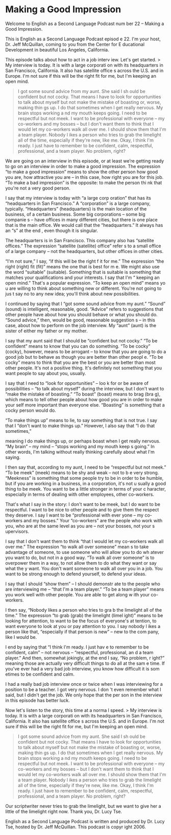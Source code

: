 # Making a Good Impression

Welcome to English as a Second Language Podcast num ber 22 – Making a Good Impression.

This is English as a Second Language Podcast episod e 22. I'm your host, Dr. Jeff McQuillan, coming to you from the Center for E ducational Development in beautiful Los Angeles, California.

This episode talks about how to act in a job interv iew. Let's get started. > My interview is today. It is with a large corporati on with its headquarters in San Francisco, California. It also has satellite office s across the U.S. and in Europe. I'm not sure if this will be the right fit for me, but I'm keeping an open mind.
> I got some sound advice from my aunt. She said I sh ould be confident but not cocky. That means I have to look for opportunities to talk about myself but not make the mistake of boasting or, worse, making thin gs up. I do that sometimes when I get really nervous. My brain stops working a nd my mouth keeps going.
> I need to be respectful but not meek. I want to be professional with everyone – my co-workers and my bosses – but I don't want them  to think that I would let my co-workers walk all over me.
> I should show them that I'm a team player. Nobody l ikes a person who tries to grab the limelight all of the time, especially if they're new, like me.
> Okay, I think I'm ready. I just have to remember to  be confident, calm, respectful, professional, and a team player. No problem, right?

We are going on an interview in this episode, or at  least we’re getting ready to go on an interview in order to make a good impression.  The expression “to make a good impression” means to show the other person how  good you are, how attractive you are – in this case, how right you are for this job. “To make a bad impression” is the opposite: to make the person thi nk that you're not a very good person.

I say that my interview is today with “a large corp oration” that has its “headquarters in San Francisco.” A “corporation” is  a large company, typically. “Headquarters” (headquarters) is the main location of the business, of a certain business. Some big corporations – some big companie s – have offices in many different cities, but there is one place that is the main office. We would call that the “headquarters.” It always has an “s” at the end , even though it is singular.

The headquarters is in San Francisco. This company also has “satellite offices.” The expression “satellite (satellite) office” refer s to a small office of a large company – not the headquarters, but other offices in other cities.

“I'm not sure,” I say, “if this will be the right f it for me.” The expression “the right (right) fit (fit)” means the one that is best for m e. We might also use the word “suitable” (suitable). Something that is suitable is something that matches your qualifications and your interests. I say that I'm “ keeping an open mind.” That's a popular expression. “To keep an open mind” means yo u are willing to think about something new or different. You're not going to jus t say no to any new idea; you'll think about new possibilities.

I continued by saying that I “got some sound advice  from my aunt.” “Sound” (sound) is intelligent, reasonable, good. “Advice” refers to suggestions that other people have about how you should behave or what you  should do. “Sound advice,” then, would be good, reasonable suggestion s – in this case, about how to perform on the job interview. My “aunt” (aunt) is the sister of either my father or my mother.

I say that my aunt said that I should be “confident  but not cocky.” “To be confident” means to know that you can do something.  “To be cocky” (cocky), however, means to be arrogant – to know that you are going to do a good job but to behave as though you are better than other peopl e. “To be cocky” means to think that you are the best or you are better than most other people. It's not a positive thing. It's definitely not something that you want people to say about you, usually.

I say that I need to “look for opportunities” – loo k for or be aware of possibilities – “to talk about myself” during the interview, but I don't want to “make the mistake of boasting.” “To boast” (boast) means to brag (bra g), which means to tell other people about how good you are in order to make your self more important than everyone else. “Boasting” is something that a cocky  person would do.

“To make things up” means to lie, to say something that is not true. I say that I “don't want to make things up.” However, I also say  that “I do that sometimes,”

meaning I do make things up, or perhaps boast when I get really nervous. “My brain” – my mind – “stops working and my mouth keep s going.” In other words, I'm talking without really thinking carefully about  what I'm saying.

I then say that, according to my aunt, I need to be  “respectful but not meek.” “To be meek” (meek) means to be shy and weak – not to b e very strong. “Meekness” is something that some people try to be in order to  be humble, but if you are working in a business, in a corporation, it's not u sually a good thing to be meek. You want to be a little stronger in terms of your c haracter, especially in terms of dealing with other employees, other co-workers.

That's what I say in the story: I don't want to be meek, but I do want to be respectful. I want to be nice to other people and to give them the respect they deserve. I say I want to be “professional with ever yone – my co-workers and my bosses.” Your “co-workers” are the people who work with you, who are at the same level as you are – not your bosses, not your s upervisors.

I say that I don't want them to think “that I would  let my co-workers walk all over me.” The expression “to walk all over someone” mean s to take advantage of someone, to use someone who will allow you to do wh atever you want to do, but not in a good way. “To walk all over someone” is to  overpower them in a way, to not allow them to do what they want or say what the y want. You don't want someone to walk all over you in a job. You want to be strong enough to defend yourself, to defend your ideas.

I say that I should “show them” – I should demonstr ate to the people who are interviewing me – “that I'm a team player.” “To be a team player” means you work well with other people. You are able to get along w ith your co-workers.

I then say, “Nobody likes a person who tries to gra b the limelight all of the time.” The expression “to grab (grab) the limelight (limel ight)” means to be looking for attention, to want to be the focus of everyone's at tention, to want everyone to look at you or pay attention to you. I say nobody l ikes a person like that, “especially if that person is new” – new to the com pany, like I would be.

I end by saying that “I think I'm ready. I just hav e to remember to be confident, calm” – not nervous – “respectful, professional, an d a team player.” And then, somewhat jokingly, at the end I say, “No problem, r ight?” meaning those are actually very difficult things to do all at the sam e time. If you've ever had a very bad job interview, you know how difficult it is som etimes to be confident and calm.

I had a really bad job interview once or twice when  I was interviewing for a position to be a teacher. I got very nervous. I don 't even remember what I said, but I didn't get the job. We only hope that the per son in the interview in this episode has better luck.

Now let's listen to the story, this time at a norma l speed.  > My interview is today. It is with a large corporati on with its headquarters in San Francisco, California. It also has satellite office s across the U.S. and in Europe. I'm not sure if this will be the right fit for me, but I'm keeping an open mind.
> I got some sound advice from my aunt. She said I sh ould be confident but not cocky. That means I have to look for opportunities to talk about myself but not make the mistake of boasting or, worse, making thin gs up. I do that sometimes when I get really nervous. My brain stops working a nd my mouth keeps going.
> I need to be respectful but not meek. I want to be professional with everyone – my co-workers and my bosses – but I don't want them  to think that I would let my co-workers walk all over me.
> I should show them that I'm a team player. Nobody l ikes a person who tries to grab the limelight all of the time, especially if they're new, like me.
> Okay, I think I'm ready. I just have to remember to  be confident, calm, respectful, professional, and a team player. No problem, right?

Our scriptwriter never tries to grab the limelight,  but we want to give her a little of the limelight right now. Thank you, Dr. Lucy Tse.

English as a Second Language Podcast is written and  produced by Dr. Lucy Tse, hosted by Dr. Jeff McQuillan. This podcast is copyr ight 2006.

